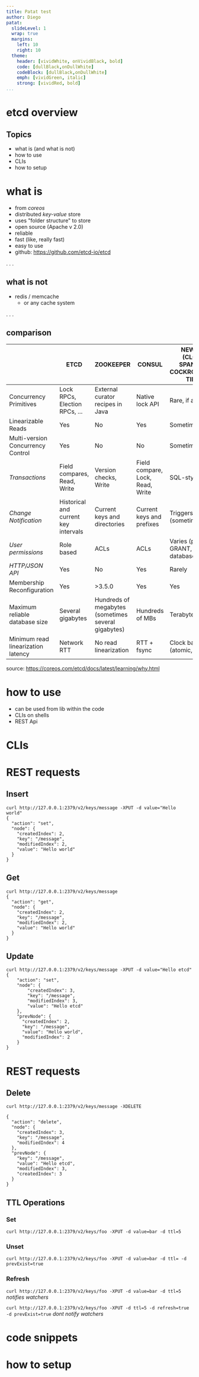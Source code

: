 ```yaml
---
title: Patat test
author: Diego
patat:
  slideLevel: 1
  wrap: true
  margins:
    left: 10
    right: 10
  theme:
    header: [vividWhite, onVividBlack, bold]
    code: [dullBlack,onDullWhite]
    codeBlock: [dullBlack,onDullWhite]
    emph: [vividGreen, italic]
    strong: [vividRed, bold]
...
```


# etcd overview

<!--
Note: from coreos website:
The name "etcd" originated from two ideas, the unix "/etc" folder and "d"istibuted systems. The "/etc" folder is a place to store configuration data for a single system whereas etcd stores configuration information for large scale distributed systems. Hence, a "d"istributed "/etc" is "etcd".

etcd is designed as a general substrate for large scale distributed systems. These are systems that will never tolerate split-brain operation and are willing to sacrifice availability to achieve this end. etcd stores metadata in a consistent and fault-tolerant way. An etcd cluster is meant to provide key-value storage with best of class stability, reliability, scalability and performance.

Distributed systems use etcd as a consistent key-value store for configuration management, service discovery, and coordinating distributed work. Many organizations use etcd to implement production systems such as container schedulers, service discovery services, and distributed data storage. Common distributed patterns using etcd include leader election, distributed locks, and monitoring machine liveness.
-->

## Topics
  * what is (and what is not)
  * how to use
  * CLIs
  * how to setup 


# what is

  * from *coreos*
  * distributed *key-value* store
  * uses "folder structure" to store
  * open source (Apache v 2.0)
  * reliable
  * fast (like, really fast)
  * easy to use
  * github: https://github.com/etcd-io/etcd

. . .

## what is not

  * redis / memcache
    * or any cache system

. . .

## comparison

| | ETCD | ZOOKEEPER | CONSUL | NEWSQL (CLOUD SPANNER, COCKROACHDB, TIDB) |
| --- | --- | --- | --- | --- |
| Concurrency Primitives | Lock RPCs, Election RPCs, ... | External curator recipes in Java | Native lock API | Rare, if any |
| Linearizable Reads | Yes | No | Yes | Sometimes |
| Multi-version Concurrency Control | Yes | No | No | Sometimes |
| *Transactions* | Field compares, Read, Write | Version checks, Write | Field compare, Lock, Read, Write | SQL-style |
| *Change Notification* | Historical and current key intervals | Current keys and directories | Current keys and prefixes | Triggers (sometimes) |
| *User permissions* | Role based | ACLs | ACLs | Varies (per-table GRANT, per-database roles) |
| *HTTP/JSON API* | Yes | No | Yes | Rarely |
| Membership Reconfiguration | Yes | >3.5.0 | Yes | Yes |
| Maximum reliable database size | Several gigabytes | Hundreds of megabytes (sometimes several gigabytes) | Hundreds of MBs | Terabytes+ |
| Minimum read linearization latency | Network RTT | No read linearization | RTT + fsync | Clock barriers (atomic, NTP) |

source: https://coreos.com/etcd/docs/latest/learning/why.html


# how to use

 * can be used from lib within the code
 * CLIs on shells
 * REST Api


# CLIs


# REST requests

## Insert
```
curl http://127.0.0.1:2379/v2/keys/message -XPUT -d value="Hello world"
{
  "action": "set",
  "node": {
    "createdIndex": 2,
    "key": "/message",
    "modifiedIndex": 2,
    "value": "Hello world"
  }
}
```

## Get

```
curl http://127.0.0.1:2379/v2/keys/message
{
  "action": "get",
  "node": {
    "createdIndex": 2,
    "key": "/message",
    "modifiedIndex": 2,
    "value": "Hello world"
  }
}
```


## Update

```
curl http://127.0.0.1:2379/v2/keys/message -XPUT -d value="Hello etcd"
{
    "action": "set",
    "node": {
        "createdIndex": 3,
        "key": "/message",
        "modifiedIndex": 3,
        "value": "Hello etcd"
    },
    "prevNode": {
      "createdIndex": 2,
      "key": "/message",
      "value": "Hello world",
      "modifiedIndex": 2
    }
}
```

# REST requests

## Delete

`curl http://127.0.0.1:2379/v2/keys/message -XDELETE`
```
{
  "action": "delete",
  "node": {
    "createdIndex": 3,
    "key": "/message",
    "modifiedIndex": 4
  },
  "prevNode": {
    "key": "/message",
    "value": "Hello etcd",
    "modifiedIndex": 3,
    "createdIndex": 3
  }
}
```

## TTL Operations

### Set
`curl http://127.0.0.1:2379/v2/keys/foo -XPUT -d value=bar -d ttl=5`

### Unset
`curl http://127.0.0.1:2379/v2/keys/foo -XPUT -d value=bar -d ttl= -d prevExist=true`

### Refresh
`curl http://127.0.0.1:2379/v2/keys/foo -XPUT -d value=bar -d ttl=5` *notifies watchers*

`curl http://127.0.0.1:2379/v2/keys/foo -XPUT -d ttl=5 -d refresh=true -d prevExist=true` *dont notify watchers*

# code snippets




# how to setup 


